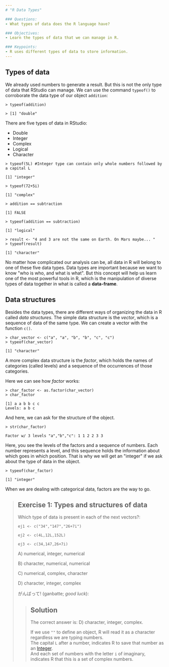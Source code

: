 ```yaml
---
# "R Data Types"

### Questions:
- What types of data does the R language have?

### Objectives:
- Learn the types of data that we can manage in R.

### Keypoints:
- R uses different types of data to store information.
---
```


## Types of data

We already used numbers to generate a result. But this is not the only type of data that RStudio 
can manage. We can use the command `typeof()` to corroborate the data type of our object `addition`:

```
> typeof(addition)
```


```
> [1] "double"
```

There are five types of data in RStudio:
* Double
* Integer
* Complex
* Logical
* Character

```
> typeof(5L) #Integer type can contain only whole numbers followed by a capital L
```

```
[1] "integer"
```


```
> typeof(72+5i)
```

```
[1] "complex"
```


```
> addition == subtraction
```

```
[1] FALSE
```


```
> typeof(addition == subtraction)
```

```
[1] "logical"
```


```
> result <- "4 and 3 are not the same on Earth. On Mars maybe... "
> typeof(result)
```

```
[1] "character"
```


No matter how complicated our analysis can be, all data in R will belong to one of these
five data types. Data types are important because we want to know "who is who, and 
what is what". But this concept will help us learn one of the most powerful tools in R, which is 
the manipulation of diverse types of data together in what is called a **data-frame**.

## Data structures

Besides the data types, there are different ways of organizing the data in R called *data structures*. The simple data structure is the *vector*, which is a sequence of data of the same type. We can create a vector with the function `c()`.

```
> char_vector <- c("a", "a", "b", "b", "c", "c")
> typeof(char_vector)
```

```
[1] "character"
```


A more complex data structure is the *factor*, which holds the names of categories (called levels) and a sequence of the occurrences of those categories.

Here we can see how *factor* works:

```
> char_factor <- as.factor(char_vector)
> char_factor
```

```
[1] a a b b c c
Levels: a b c
```


And here, we can ask for the structure of the object.
```
> str(char_factor)
```

```
Factor w/ 3 levels "a","b","c": 1 1 2 2 3 3
```


Here, you see the levels of the factors and a sequence of numbers. Each number represents a level, and this sequence holds the information about which goes in which position. That is why we will get an "integer" if we ask about the type of data in the object.

```
> typeof(char_factor)
```

```
[1] "integer"
```


When we are dealing with categorical data, factors are the way to go.

> ## Exercise 1: Types and structures of data
> 
> Which type of data is present in each of the next vectors?:
> 
> `ej1 <- c("34","147","26+7i")`
>
> `ej2 <- c(4L,12L,152L)`
>
> `ej3 <- c(34,147,26+7i)`
> 
> A) numerical, integer, numerical
>
> B) character, numerical, numerical
>
> C) numerical, complex, character
>
> D) character, integer, complex
>
> がんばって! (ganbatte; *good luck*):
>> ## Solution
>> The correct answer is: 
>> D) character, integer, complex.  
>>   
>> If we use `""` to define an object, R will read it as a character regardless we are typing numbers.  
>> The capital `L` after a number, indicates R to save that number as an
>> [Integer](https://stackoverflow.com/questions/23660094/whats-the-difference-between-integer-class-and-numeric-class-in-r).   
>> And each set of numbers with the letter 
>> `i` of imaginary, indicates R that this is a set of 
>> complex numbers.


